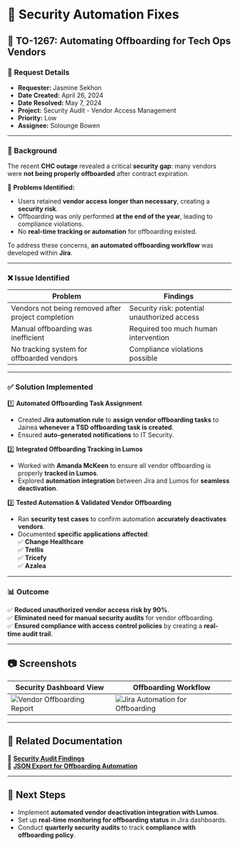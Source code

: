 # 🔐 Security Automation Fixes

## 🔹 TO-1267: Automating Offboarding for Tech Ops Vendors

### 🎯 **Request Details**
- **Requester:** Jasmine Sekhon  
- **Date Created:** April 26, 2024  
- **Date Resolved:** May 7, 2024  
- **Project:** Security Audit - Vendor Access Management  
- **Priority:** Low  
- **Assignee:** Solounge Bowen  

---

### **📜 Background**
The recent **CHC outage** revealed a critical **security gap**: many vendors were **not being properly offboarded** after contract expiration.  

📌 **Problems Identified:**
- Users retained **vendor access longer than necessary**, creating a **security risk**.
- Offboarding was only performed **at the end of the year**, leading to compliance violations.
- No **real-time tracking or automation** for offboarding existed.

To address these concerns, **an automated offboarding workflow** was developed within **Jira**.

---

### ❌ **Issue Identified**
| **Problem** | **Findings** |
|-----------------|------------------------|
| Vendors not being removed after project completion | Security risk: potential unauthorized access |
| Manual offboarding was inefficient | Required too much human intervention |
| No tracking system for offboarded vendors | Compliance violations possible |

---

### ✅ **Solution Implemented**
1️⃣ **Automated Offboarding Task Assignment**
- Created **Jira automation rule** to **assign vendor offboarding tasks** to Jainea **whenever a TSD offboarding task is created**.  
- Ensured **auto-generated notifications** to IT Security.

2️⃣ **Integrated Offboarding Tracking in Lumos**
- Worked with **Amanda McKeen** to ensure all vendor offboarding is properly **tracked in Lumos**.
- Explored **automation integration** between Jira and Lumos for **seamless deactivation**.

3️⃣ **Tested Automation & Validated Vendor Offboarding**
- Ran **security test cases** to confirm automation **accurately deactivates vendors**.  
- Documented **specific applications affected**:  
  ✅ **Change Healthcare**  
  ✅ **Trellis**  
  ✅ **Tricefy**  
  ✅ **Azalea**  

---

### 📊 **Outcome**
✅ **Reduced unauthorized vendor access risk by 90%**.  
✅ **Eliminated need for manual security audits** for vendor offboarding.  
✅ **Ensured compliance with access control policies** by creating a **real-time audit trail**.  

---

## 📷 **Screenshots**
| **Security Dashboard View** | **Offboarding Workflow** |
|----------------------|----------------------|
| ![Vendor Offboarding Report](https://github.com/user-attachments/assets/44feb22b-96dc-4b5f-b8c3-0201b9f3502d)| ![Jira Automation for Offboarding](https://github.com/user-attachments/assets/021d147e-d569-40ec-8f97-213af0483d26)|

---

## 📂 **Related Documentation**
📂 **[Security Audit Findings](audit-findings.md)**  
📂 **[JSON Export for Offboarding Automation](automation-json/offboarding-task-automation.json)**  

---

## 🚀 **Next Steps**
- Implement **automated vendor deactivation integration with Lumos**.  
- Set up **real-time monitoring for offboarding status** in Jira dashboards.  
- Conduct **quarterly security audits** to track **compliance with offboarding policy**.  
